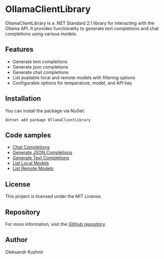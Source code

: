 # OllamaClientLibrary
OllamaClientLibrary is a .NET Standard 2.1 library for interacting with the Ollama API. It provides functionality to generate text completions and chat completions using various models.

## Features
- Generate text completions
- Generate json completions
- Generate chat completions
- List available local and remote models with filtering options
- Configurable options for temperature, model, and API key

## Installation
You can install the package via NuGet:
```
dotnet add package OllamaClientLibrary
```

## Code samples
- [Chat Completions](https://github.com/kpobb1989/OllamaClientLibrary/tree/master/samples/ChatCompletion/Program.cs)
- [Generate JSON Completions](https://github.com/kpobb1989/OllamaClientLibrary/tree/master/samples/GenerateCompletionJson/Program.cs)
- [Generate Text Completions](https://github.com/kpobb1989/OllamaClientLibrary/tree/master/samples/GenerateCompletionText/Program.cs)
- [List Local Models](
https://github.com/kpobb1989/OllamaClientLibrary/tree/master/samples/ListLocalModels/Program.cs)
- [List Remote Models](https://github.com/kpobb1989/OllamaClientLibrary/blob/master/samples/ListRemoteModels/Program.cs)

## License
This project is licensed under the MIT License.

## Repository
For more information, visit the [GitHub repository](https://github.com/kpobb1989/OllamaClientLibrary).

## Author
Oleksandr Kushnir
